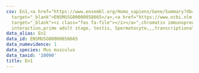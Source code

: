 ```yaml
---
csv: En1,<a href="https://www.ensembl.org/Homo_sapiens/Gene/Summary?db=core;g=ENSMUSG00000058665"
  target="_blank">ENSMUSG00000058665</a>,<a href="https://www.ncbi.nlm.nih.gov/pubmed/25450459"
  target="_blank"><i class="fas fa-file"></i></a>",chromatin immunoprecipitation assay,direct
  interaction,prime adult stage, testis, Spermatocyte,,,transcriptional regulation,
data_alias: En1
data_id: ENSMUSG00000058665
data_numevidence: 1
data_species: Mus musculus
data_taxid: '10090'
title: En1
---
```

